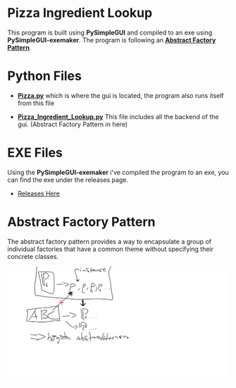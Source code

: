 # Pizza Ingredient Lookup

This program is built using **PySimpleGUI** and compiled to an exe using **PySimpleGUI-exemaker**. The program is following an **[Abstract Factory Pattern](https://en.wikipedia.org/wiki/Abstract_factory_pattern)**.

# Python Files

 - **[Pizza.py](https://github.com/ArvidAnderson/Pizza-Ingredient-Lookup/blob/main/PIzza.py)**
   which is where the gui is located, the program also runs itself from
   this file 
   
 -  **[ **Pizza_Ingredient_Lookup.py**](https://github.com/ArvidAnderson/Pizza-Ingredient-Lookup/blob/main/Pizza_Ingredient_Lookup.py)**
   This file includes all the backend of the gui. (Abstract Factory
   Pattern in here)

# EXE Files
Using the **PySimpleGUI-exemaker** i've compiled the program to an exe, you can find the exe under the releases page.
 
- [Releases Here](https://github.com/ArvidAnderson/Pizza-Ingredient-Lookup/releases)
# Abstract Factory Pattern

The abstract factory pattern provides a way to encapsulate a group of individual factories that have a common theme without specifying their concrete classes.

![Diagram of the pattern](https://github.com/ArvidAnderson/Pizza_Ingredient_Lookup_Abstract_Factory/blob/main/sketch.png?raw=true)
